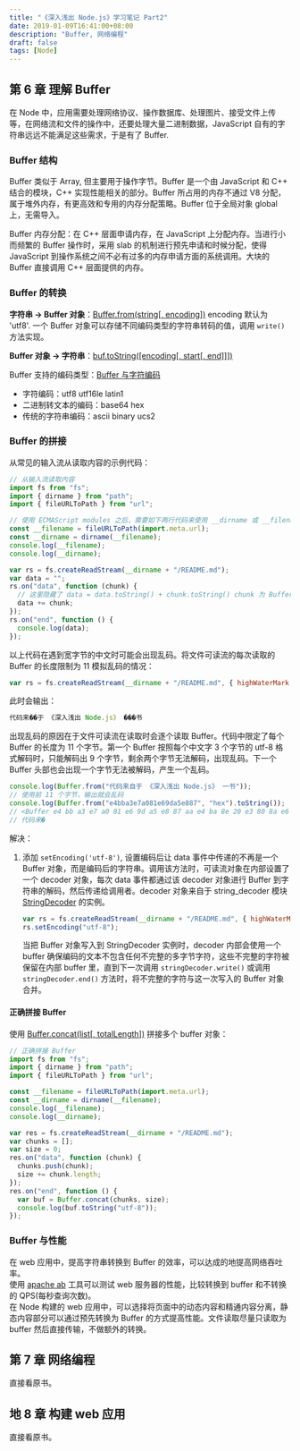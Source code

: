 ```yaml
---
title: "《深入浅出 Node.js》学习笔记 Part2"
date: 2019-01-09T16:41:00+08:00
description: "Buffer, 网络编程"
draft: false
tags: [Node]
---
```


## 第 6 章 理解 Buffer

在 Node 中，应用需要处理网络协议、操作数据库、处理图片、接受文件上传等，在网络流和文件的操作中，还要处理大量二进制数据，JavaScript 自有的字符串远远不能满足这些需求，于是有了 Buffer. 

### Buffer 结构

Buffer 类似于 Array, 但主要用于操作字节。Buffer 是一个由 JavaScript 和 C++ 结合的模块，C++ 实现性能相关的部分。Buffer 所占用的内存不通过 V8 分配，属于堆外内存，有更高效和专用的内存分配策略。Buffer 位于全局对象 global 上，无需导入。

Buffer 内存分配：在 C++ 层面申请内存，在 JavaScript 上分配内存。当进行小而频繁的 Buffer 操作时，采用 slab 的机制进行预先申请和时候分配，使得 JavaScript 到操作系统之间不必有过多的内存申请方面的系统调用。大块的 Buffer 直接调用 C++ 层面提供的内存。

### Buffer 的转换

**字符串 -> Buffer 对象**：[Buffer.from(string[, encoding])](http://nodejs.cn/api/buffer.html#buffer_static_method_buffer_from_string_encoding) encoding 默认为 'utf8'. 一个 Buffer 对象可以存储不同编码类型的字符串转码的值，调用 `write()` 方法实现。  

**Buffer 对象 -> 字符串**：[buf.toString([encoding[, start[, end]]])](http://nodejs.cn/api/buffer.html#buffer_buf_tostring_encoding_start_end)

Buffer 支持的编码类型：[Buffer 与字符编码](http://nodejs.cn/api/buffer.html#buffer_buffers_and_character_encodings)  
- 字符编码：utf8 utf16le latin1
- 二进制转文本的编码：base64 hex
- 传统的字符串编码：ascii binary ucs2

### Buffer 的拼接

从常见的输入流从读取内容的示例代码：  
```js
// 从输入流读取内容
import fs from "fs";
import { dirname } from "path";
import { fileURLToPath } from "url";

// 使用 ECMAScript modules 之后，需要如下两行代码来使用 __dirname 或 __filename
const __filename = fileURLToPath(import.meta.url);
const __dirname = dirname(__filename);
console.log(__filename);
console.log(__dirname);

var rs = fs.createReadStream(__dirname + "/README.md");
var data = "";
rs.on("data", function (chunk) {
  // 这里隐藏了 data = data.toString() + chunk.toString() chunk 为 Buffer 时，会以 utf-8 的转换成字符串
  data += chunk;
});
rs.on("end", function () {
  console.log(data);
});
```

以上代码在遇到宽字节的中文时可能会出现乱码。将文件可读流的每次读取的 Buffer 的长度限制为 11 模拟乱码的情况：  
```js
var rs = fs.createReadStream(__dirname + "/README.md", { highWaterMark: 11 });
```
此时会输出：  
```js
代码来��于 《深入浅出 Node.js》 ���书
```
出现乱码的原因在于文件可读流在读取时会逐个读取 Buffer。代码中限定了每个 Buffer 的长度为 11 个字节。第一个 Buffer 按照每个中文字 3 个字节的 utf-8 格式解码时，只能解码出  9 个字节，剩余两个字节无法解码，出现乱码。下一个 Buffer 头部也会出现一个字节无法被解码，产生一个乱码。
```js
console.log(Buffer.from("代码来自于 《深入浅出 Node.js》 一书"));
// 使用前 11 个字节，输出就会乱码
console.log(Buffer.from("e4bba3e7a081e69da5e887", "hex").toString());
// <Buffer e4 bb a3 e7 a0 81 e6 9d a5 e8 87 aa e4 ba 8e 20 e3 80 8a e6 b7 b1 e5 85 a5 e6 b5 85 e5 87 ba 20 4e 6f 64 65 2e 6a 73 e3 80 8b 20 e4 b8 80 e4 b9 a6>
// 代码来�
```
解决：  
1. 添加 `setEncoding('utf-8')`, 设置编码后让 data 事件中传递的不再是一个 Buffer 对象，而是编码后的字符串。调用该方法时，可读流对象在内部设置了一个 decoder 对象，每次 data 事件都通过该 decoder 对象进行 Buffer 到字符串的解码，然后传递给调用者。decoder 对象来自于 string_decoder 模块 [StringDecoder](https://nodejs.org/dist/latest-v14.x/docs/api/string_decoder.html#string_decoder_string_decoder) 的实例。
    ```js
    var rs = fs.createReadStream(__dirname + "/README.md", { highWaterMark: 11 });
    rs.setEncoding("utf-8"); 
    ```
    当把 Buffer 对象写入到 StringDecoder 实例时，decoder 内部会使用一个 buffer 确保编码的文本不包含任何不完整的多字节字符，这些不完整的字符被保留在内部 buffer 里，直到下一次调用 `stringDecoder.write()` 或调用 `stringDecoder.end()` 方法时，将不完整的字符与这一次写入的 Buffer 对象合并。

#### 正确拼接 Buffer

使用 [Buffer.concat(list[, totalLength])](https://nodejs.org/dist/latest-v14.x/docs/api/buffer.html#buffer_static_method_buffer_concat_list_totallength) 拼接多个 buffer 对象：  
```js
// 正确拼接 Buffer
import fs from "fs";
import { dirname } from "path";
import { fileURLToPath } from "url";

const __filename = fileURLToPath(import.meta.url);
const __dirname = dirname(__filename);
console.log(__filename);
console.log(__dirname);

var res = fs.createReadStream(__dirname + "/README.md");
var chunks = [];
var size = 0;
res.on("data", function (chunk) {
  chunks.push(chunk);
  size += chunk.length;
});
res.on("end", function () {
  var buf = Buffer.concat(chunks, size);
  console.log(buf.toString("utf-8"));
});
```

### Buffer 与性能

在 web 应用中，提高字符串转换到 Buffer 的效率，可以达成的地提高网络吞吐率。  
使用 [apache ab](https://www.tutorialspoint.com/apache_bench/apache_bench_environment_setup.htm) 工具可以测试 web 服务器的性能，比较转换到 buffer 和不转换的 QPS(每秒查询次数)。  
在 Node 构建的 web 应用中，可以选择将页面中的动态内容和精通内容分离，静态内容部分可以通过预先转换为 Buffer 的方式提高性能。文件读取尽量只读取为 buffer 然后直接传输，不做额外的转换。

## 第 7 章 网络编程

直接看原书。

## 地 8 章 构建 web 应用

直接看原书。